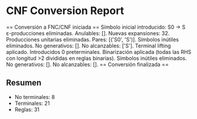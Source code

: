 # CNF Conversion Report

== Conversión a FNC/CNF iniciada ==
Símbolo inicial introducido: S0 → S
ε-producciones eliminadas. Anulables: []. Nuevas expansiones: 32.
Producciones unitarias eliminadas. Pares: [('S0', 'S')].
Símbolos inútiles eliminados. No generativos: []. No alcanzables: ['S'].
Terminal lifting aplicado. Introducidos 0 preterminales.
Binarización aplicada (todas las RHS con longitud >2 divididas en reglas binarias).
Símbolos inútiles eliminados. No generativos: []. No alcanzables: [].
== Conversión finalizada ==

## Resumen
- No terminales: 8
- Terminales: 21
- Reglas: 31
